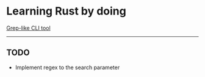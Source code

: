 # Learning Rust by doing

[Grep-like CLI tool](https://doc.rust-lang.org/book/ch12-00-an-io-project.html)

---

## TODO

- Implement regex to the search parameter